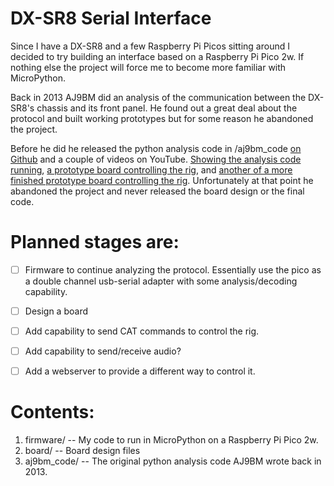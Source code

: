 # DX-SR8 Serial Interface

Since I have a DX-SR8 and a few Raspberry Pi Picos sitting around I decided to try building an interface based on a Raspberry Pi Pico 2w. If nothing else the project will force me to become more familiar with MicroPython.

Back in 2013 AJ9BM did an analysis of the communication between the DX-SR8's chassis and its front panel. He found out a great deal about the protocol and built working prototypes but for some reason he abandoned the project. 

Before he did he released the python analysis code in /aj9bm_code [on Github](https://github.com/jbm9/dxsr8_serial) and a couple of videos on YouTube. [Showing the analysis code running](https://www.youtube.com/watch?v=cRo2k7FbKFA),  [a prototype board controlling the rig](https://www.youtube.com/watch?v=0eBNIf6Rozc), and [another of a more finished prototype board controlling the rig](https://www.youtube.com/watch?v=aqtLbdCvwj8). Unfortunately at that point he abandoned the project and never released the board design or the final code.

# Planned stages are:

- [ ] Firmware to continue analyzing the protocol. Essentially use the pico as a double channel usb-serial adapter with some analysis/decoding capability.

- [ ] Design a board

- [ ] Add capability to send CAT commands to control the rig.

- [ ] Add capability to send/receive audio?

- [ ] Add a webserver to provide a different way to control it.


# Contents:

1. firmware/ -- My code to run in MicroPython on a Raspberry Pi Pico 2w.
2. board/ -- Board design files
3. aj9bm_code/ -- The original python analysis code AJ9BM wrote back in 2013.


